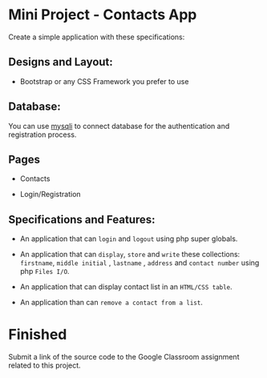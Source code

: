# Mini Project - Contacts App

Create a simple application with these specifications:

## Designs and Layout:

* Bootstrap or any CSS Framework you prefer to use


## Database:

You can use [mysqli](http://programmerblog.net/php-mysqli-tutorial-for-beginners/) to connect database for the authentication and registration process.


## Pages

* Contacts

* Login/Registration

## Specifications and Features:

* An application that can `login` and `logout` using php super globals.

* An application that can `display`, `store` and `write` these collections: `firstname`, `middle initial` , `lastname` , `address` and `contact number` using php `Files I/O`.

* An application that can display contact list in an `HTML/CSS table`.

* An application than can `remove a contact from a list`.


# Finished

Submit a link of the source code to the Google Classroom assignment related to this project.
